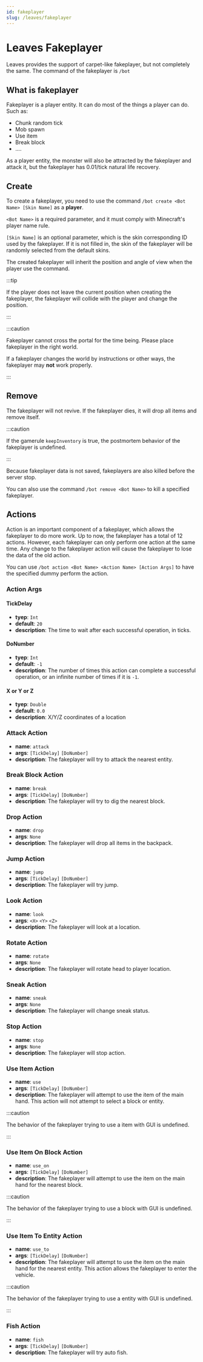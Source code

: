 ```yaml
---
id: fakeplayer
slug: /leaves/fakeplayer
---
```


# Leaves Fakeplayer

Leaves provides the support of carpet-like fakeplayer, but not completely the same.
The command of the fakeplayer is `/bot`

## What is fakeplayer

Fakeplayer is a player entity. It can do most of the things a player can do. Such as:

- Chunk random tick
- Mob spawn
- Use item
- Break block
- ....

As a player entity, the monster will also be attracted by the fakeplayer and attack it,
but the fakeplayer has 0.01/tick natural life recovery.

## Create

To create a fakeplayer, you need to use the command `/bot create <Bot Name> [Skin Name]` 
as a **player**.

`<Bot Name>` is a required parameter, and it must comply with Minecraft's player name rule.

`[Skin Name]` is an optional parameter, which is the skin corresponding ID used by the fakeplayer. 
If it is not filled in, the skin of the fakeplayer will be randomly selected from the default skins.

The created fakeplayer will inherit the position and angle of view when the player use the command.

:::tip

If the player does not leave the current position when creating the fakeplayer,
the fakeplayer will collide with the player and change the position.

:::

:::caution

Fakeplayer cannot cross the portal for the time being. Please place fakeplayer in the right world.

If a fakeplayer changes the world by instructions or other ways, the fakeplayer may **not** work properly.

:::

## Remove

The fakeplayer will not revive. If the fakeplayer dies, it will drop all items and remove itself.

:::caution

If the gamerule `keepInventory` is true, the postmortem behavior of the fakeplayer is undefined.

:::

Because fakeplayer data is not saved, fakeplayers are also killed before the server stop.

You can also use the command `/bot remove <Bot Name>` to kill a specified fakeplayer.

## Actions

Action is an important component of a fakeplayer, which allows the fakeplayer to do more work.
Up to now, the fakeplayer has a total of 12 actions. However, each fakeplayer can only perform 
one action at the same time. Any change to the fakeplayer action will cause the fakeplayer to 
lose the data of the old action.

You can use `/bot action <Bot Name> <Action Name> [Action Args]` to have the specified dummy perform the action.

### Action Args

#### TickDelay

- **tyep**: `Int`
- **default**: `20`
- **description**: The time to wait after each successful operation, in ticks.

#### DoNumber

- **tyep**: `Int`
- **default**: `-1`
- **description**: The number of times this action can complete a successful operation,
 or an infinite number of times if it is `-1`.
 
#### X or Y or Z

- **tyep**: `Double`
- **default**: `0.0`
- **description**: X/Y/Z coordinates of a location

### Attack Action

- **name**: `attack`
- **args**: `[TickDelay]` `[DoNumber]`
- **description**: The fakeplayer will try to attack the nearest entity.

### Break Block Action

- **name**: `break`
- **args**: `[TickDelay]` `[DoNumber]`
- **description**: The fakeplayer will try to dig the nearest block.

### Drop Action

- **name**: `drop`
- **args**: `None`
- **description**: The fakeplayer will drop all items in the backpack.

### Jump Action

- **name**: `jump`
- **args**: `[TickDelay]` `[DoNumber]`
- **description**: The fakeplayer will try jump.

### Look Action

- **name**: `look`
- **args**: `<X>` `<Y>` `<Z>`
- **description**: The fakeplayer will look at a location.

### Rotate Action

- **name**: `rotate`
- **args**: `None`
- **description**: The fakeplayer will rotate head to player location.

### Sneak Action

- **name**: `sneak`
- **args**: `None`
- **description**: The fakeplayer will change sneak status.

### Stop Action

- **name**: `stop`
- **args**: `None`
- **description**: The fakeplayer will stop action.

### Use Item Action

- **name**: `use`
- **args**: `[TickDelay]` `[DoNumber]`
- **description**: The fakeplayer will attempt to use the item of the main hand.
 This action will not attempt to select a block or entity.
 
:::caution

The behavior of the fakeplayer trying to use a item with GUI is undefined.

:::

### Use Item On Block Action

- **name**: `use_on`
- **args**: `[TickDelay]` `[DoNumber]`
- **description**: The fakeplayer will attempt to use the item on the main hand for the
 nearest block.

:::caution

The behavior of the fakeplayer trying to use a block with GUI is undefined.

:::

### Use Item To Entity Action

- **name**: `use_to`
- **args**: `[TickDelay]` `[DoNumber]`
- **description**: The fakeplayer will attempt to use the item on the main hand for the
 nearest entity. This action allows the fakeplayer to enter the vehicle.

:::caution

The behavior of the fakeplayer trying to use a entity with GUI is undefined.

:::

### Fish Action

- **name**: `fish`
- **args**: `[TickDelay]` `[DoNumber]`
- **description**: The fakeplayer will try auto fish.